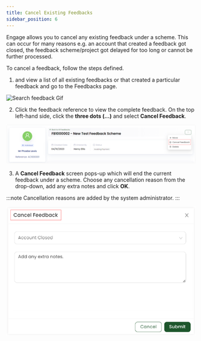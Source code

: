 ```yaml
---
title: Cancel Existing Feedbacks
sidebar_position: 6
---
```


Engage allows you to cancel any existing feedback under a scheme. This can occur for many reasons e.g. an account that created a feedback got closed, the feedback scheme/project got delayed for too long or cannot be further processed.

To cancel a feedback, follow the steps defined.

1. <K2Link route="" text="Search for a feedback" isInternal/> and view a list of all existing feedbacks or <K2Link route="docs/engage/accounts/searching-accounts/" text="search for the account" isInternal/> that created a particular feedback and go to the Feedbacks page.

![Search feedback Gif](./search-feedback-gif.gif)

2. Click the feedback reference to view the complete feedback. On the top left-hand side, click the **three dots (...)** and select **Cancel Feedback**.

![Select cancel](./select-cancel.png)

3. A **Cancel Feedback** screen pops-up which will end the current feedback under a scheme. Choose any cancellation reason from the drop-down, add any extra notes and click **OK**.

:::note
Cancellation reasons are added by the system administrator.
:::

![Cancel feedback screen](./cancel-screen.png)
